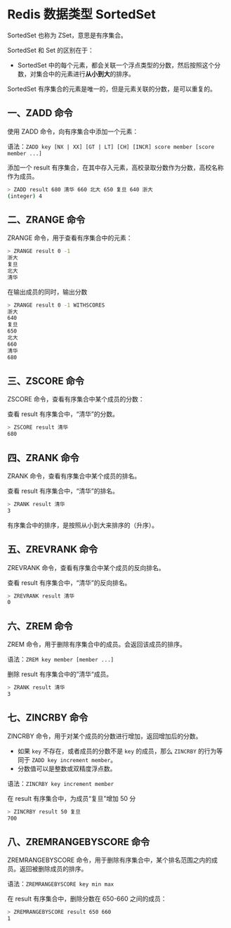 # Redis 数据类型 SortedSet

SortedSet 也称为 ZSet，意思是有序集合。

SortedSet  和 Set 的区别在于：

- SortedSet 中的每个元素，都会关联一个浮点类型的分数，然后按照这个分数，对集合中的元素进行**从小到大**的排序。

SortedSet  有序集合的元素是唯一的，但是元素关联的分数，是可以重复的。

## 一、ZADD 命令

使用 ZADD 命令，向有序集合中添加一个元素：

语法：`ZADD key [NX | XX] [GT | LT] [CH] [INCR] score member [score member ...]`

添加一个 result 有序集合，在其中存入元素，高校录取分数作为分数，高校名称作为成员。

```bash
> ZADD result 680 清华 660 北大 650 复旦 640 浙大
(integer) 4
```

## 二、ZRANGE 命令

ZRANGE 命令，用于查看有序集合中的元素：

```bash
> ZRANGE result 0 -1
浙大
复旦
北大
清华
```

在输出成员的同时，输出分数

```bash
> ZRANGE result 0 -1 WITHSCORES
浙大
640
复旦
650
北大
660
清华
680
```

## 三、ZSCORE 命令

ZSCORE 命令，查看有序集合中某个成员的分数：

查看 result 有序集合中，“清华”的分数。

```bash
> ZSCORE result 清华
680
```

## 四、ZRANK 命令

ZRANK 命令，查看有序集合中某个成员的排名。

查看 result 有序集合中，“清华”的排名。

```bash
> ZRANK result 清华
3
```

有序集合中的排序，是按照从小到大来排序的（升序）。

## 五、ZREVRANK 命令

ZREVRANK 命令，查看有序集合中某个成员的反向排名。

查看 result 有序集合中，“清华”的反向排名。

```bash
> ZREVRANK result 清华
0
```

## 六、ZREM 命令

ZREM 命令，用于删除有序集合中的成员。会返回该成员的排序。

语法：`ZREM key member [member ...]`

删除 result 有序集合中的”清华“成员。

```bash
> ZRANK result 清华
3
```

## 七、ZINCRBY 命令

ZINCRBY 命令，用于对某个成员的分数进行增加，返回增加后的分数。

- 如果 `key` 不存在，或者成员的分数不是 `key` 的成员，那么 `ZINCRBY` 的行为等同于 `ZADD key increment member`。
- 分数值可以是整数或双精度浮点数。

语法：`ZINCRBY key increment member`

在 result 有序集合中，为成员“复旦”增加 50 分

```bash
> ZINCRBY result 50 复旦
700
```

## 八、ZREMRANGEBYSCORE 命令

ZREMRANGEBYSCORE 命令，用于删除有序集合中，某个排名范围之内的成员。返回被删除成员的排序。

语法：`ZREMRANGEBYSCORE key min max`

在 result 有序集合中，删除分数在 650-660 之间的成员：

```bash
> ZREMRANGEBYSCORE result 650 660
1
```
